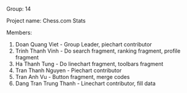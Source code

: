 Group: 14

Project name: Chess.com Stats

Members:
1. Doan Quang Viet - Group Leader, piechart contributor
2. Trinh Thanh Vinh - Do search fragment, ranking fragment, profile fragment
3. Ha Thanh Tung - Do linechart fragment, toolbars fragment
4. Tran Thanh Nguyen - Piechart contributor
5. Tran Anh Vu - Button fragment, merge codes
6. Dang Tran Trung Thanh - Linechart contributor, fill data

